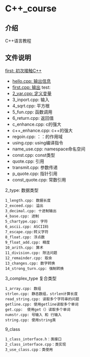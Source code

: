 # C++_course

## 介绍
C++语言教程

## 文件说明

[first: 初次接触C++](https://gitee.com/cpu_code/ccourse/blob/master/first)

* [hello.cpp: 输出信息](https://gitee.com/cpu_code/ccourse/blob/master/first/hello.cpp)
* [first.cpp: 输出](https://gitee.com/cpu_code/ccourse/blob/master/first/first.cpp)
test:
* [2_var.cpp: 定义变量](first/2_var.cpp)
* 3_inport.cpp: 输入
* 4_sqrt.cpp: 平方根
* 5_fun.cpp: 函数调用
* 6_return.cpp: 返回值
* c_enhance.cpp: c的强大
* c++_enhance.cpp: c++的强大
* regoin.cpp: ：：的作用域
* using.cpp: using编译指令
* name_use.cpp: namespace命名空间
* const.cpp: const类型
* quote.cpp: 引用
* transmit.cpp: 参数传递
* p_quote.cpp: 指针引用
* const_quote.cpp: 常数引用

2_type:
    数据类型

    1_length.cpp: 数据长度
    2_exceed.cpp: 溢出
    3_decimal.cpp: 十进制输出
    4_base.cpp: 进制
    5_chartype.cpp: 字符
    6_ascii.cpp: ASCII码
    7_escape.cpp:转义字符
    8_float.cpp: 浮点数
    9_float_add.cpp: 精度
    10_arith.cpp: 算术
    11_division.cpp: 除法问题
    12_remainder.cpp: 取余
    13_changes.cpp: 数字转换
    14_strong_turn.cpp: 强制转换

3_complex_type
    复合类型

    1_array.cpp: 数组
    strlen.cpp: 静态数组，strlen计算长度
    read_string.cpp: 读取多个字符串的问题
    getline.cpp: 使用getline读取多个单词
    get.cpp:  使用get（）读取多个单词
    numstr.cpp: 号输入 和 行输入
    string.cpp: 使用string类

9_class

    1_class_interface.h：类接口
    2_class_interface.cpp：类实现
    3_use_class.cpp：类使用

